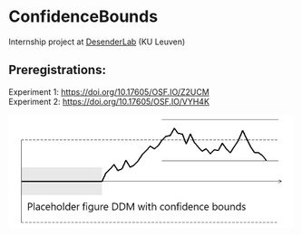 # ConfidenceBounds

Internship project at [DesenderLab](https://desenderlab.com/) (KU Leuven)

## Preregistrations:
Experiment 1: https://doi.org/10.17605/OSF.IO/Z2UCM  
Experiment 2: https://doi.org/10.17605/OSF.IO/VYH4K
  
  
  
![Placeholder DDM with confidence bounds figure](Figures/DDM_ConfidenceBounds.png)

